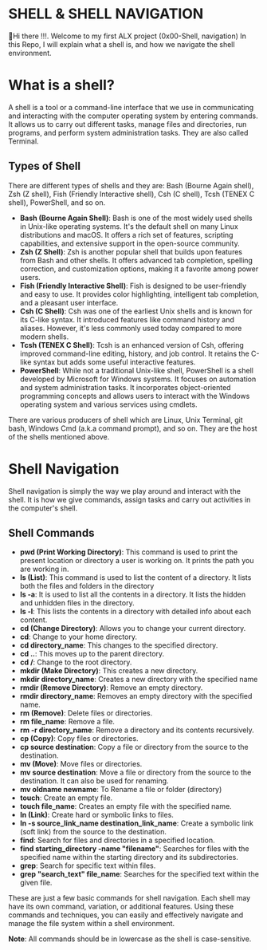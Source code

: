 # SHELL & SHELL NAVIGATION
👋Hi there !!!. Welcome to my first ALX project (0x00-Shell, navigation)
In this Repo, I will explain what a shell is, and how we navigate the shell environment.

# What is a shell?
A shell is a tool or a command-line interface that we use in communicating and interacting with the computer operating system by entering commands. It allows us to carry out different tasks, manage files and directories, run programs, and perform system administration tasks. They are also called Terminal.
## Types of Shell
There are different types of shells and they are:
Bash (Bourne Again shell), Zsh (Z shell), Fish (Friendly Interactive shell), Csh (C shell), Tcsh (TENEX C shell), PowerShell, and so on.
- **Bash (Bourne Again Shell)**: Bash is one of the most widely used shells in Unix-like operating systems. It's the default shell on many Linux distributions and macOS. It offers a rich set of features, scripting capabilities, and extensive support in the open-source community.
- **Zsh (Z Shell)**: Zsh is another popular shell that builds upon features from Bash and other shells. It offers advanced tab completion, spelling correction, and customization options, making it a favorite among power users.
- **Fish (Friendly Interactive Shell)**: Fish is designed to be user-friendly and easy to use. It provides color highlighting, intelligent tab completion, and a pleasant user interface.
- **Csh (C Shell)**: Csh was one of the earliest Unix shells and is known for its C-like syntax. It introduced features like command history and aliases. However, it's less commonly used today compared to more modern shells.
- **Tcsh (TENEX C Shell)**: Tcsh is an enhanced version of Csh, offering improved command-line editing, history, and job control. It retains the C-like syntax but adds some useful interactive features.
- **PowerShell**: While not a traditional Unix-like shell, PowerShell is a shell developed by Microsoft for Windows systems. It focuses on automation and system administration tasks. It incorporates object-oriented programming concepts and allows users to interact with the Windows operating system and various services using cmdlets.

There are various producers of shell which are Linux, Unix Terminal, git bash, Windows Cmd (a.k.a command prompt), and so on. They are the host of the shells mentioned above.

# Shell Navigation
Shell navigation is simply the way we play around and interact with the shell. It is how we give commands, assign tasks and carry out activities in the computer's shell.

## Shell Commands
- **pwd (Print Working Directory)**: This command is used to print the present location or directory a user is working on. It prints the path you are working in.
- **ls (List)**: This command is used to list the content of a directory. It lists both the files and folders in the directory
- **ls -a**: It is used to list all the contents in a directory. It lists the hidden and unhidden files in the directory.
- **ls -l**: This lists the contents in a directory with detailed info about each content.
- **cd (Change Directory)**: Allows you to change your current directory.
- **cd**: Change to your home directory.
- **cd directory_name**: This changes to the specified directory.
- **cd ..**: This moves up to the parent directory.
- **cd /**: Change to the root directory.
- **mkdir (Make Directory)**: This creates a new directory.
- **mkdir directory_name**: Creates a new directory with the specified name
- **rmdir (Remove Directory)**: Remove an empty directory.
- **rmdir directory_name**: Removes an empty directory with the specified name.
- **rm (Remove)**: Delete files or directories.
- **rm file_name**: Remove a file.
- **rm -r directory_name**: Remove a directory and its contents recursively.
- **cp (Copy)**: Copy files or directories.
- **cp source destination**: Copy a file or directory from the source to the destination.
- **mv (Move)**: Move files or directories.
- **mv source destination**: Move a file or directory from the source to the destination. It can also be used for renaming.
- **mv oldname newname**: To Rename a file or folder (directory)
- **touch**: Create an empty file.
- **touch file_name**: Creates an empty file with the specified name.
- **ln (Link)**: Create hard or symbolic links to files.
- **ln -s source_link_name destination_link_name**: Create a symbolic link (soft link) from the source to the destination.
- **find**: Search for files and directories in a specified location.
- **find starting_directory -name "filename"**: Searches for files with the specified name within the starting directory and its subdirectories.
- **grep**: Search for specific text within files.
- **grep "search_text" file_name**: Searches for the specified text within the given file.

These are just a few basic commands for shell navigation. Each shell may have its own command, variation, or additional features. Using these commands and techniques, you can easily and effectively navigate and manage the file system within a shell environment.

**Note**: All commands should be in lowercase as the shell is case-sensitive.
